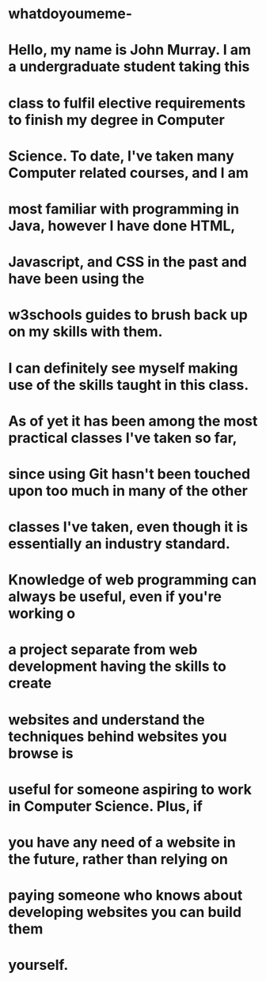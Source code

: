 # whatdoyoumeme-
# Hello, my name is John Murray. I am a undergraduate student taking this
# class to fulfil elective requirements to finish my degree in Computer
# Science. To date, I've taken many Computer related courses, and I am 
# most familiar with programming in Java, however I have done HTML, 
# Javascript, and CSS in the past and have been using the 
# w3schools guides to brush back up on my skills with them.

# I can definitely see myself making use of the skills taught in this class.
# As of yet it has been among the most practical classes I've taken so far,
# since using Git hasn't been touched upon too much in many of the other 
# classes I've taken, even though it is essentially an industry standard.
# Knowledge of web programming can always be useful, even if you're working o
# a project separate from web development having the skills to create
# websites and understand the techniques behind websites you browse is 
# useful for someone aspiring to work in Computer Science. Plus, if 
# you have any need of a website in the future, rather than relying on
# paying someone who knows about developing websites you can build them
# yourself.